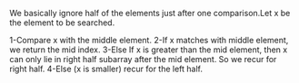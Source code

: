 We basically ignore half of the elements just after one comparison.Let x be the element to be searched.

1-Compare x with the middle element.
2-If x matches with middle element, we return the mid index.
3-Else If x is greater than the mid element, then x can only lie in right half subarray after the mid element. So we recur for right half.
4-Else (x is smaller) recur for the left half.
